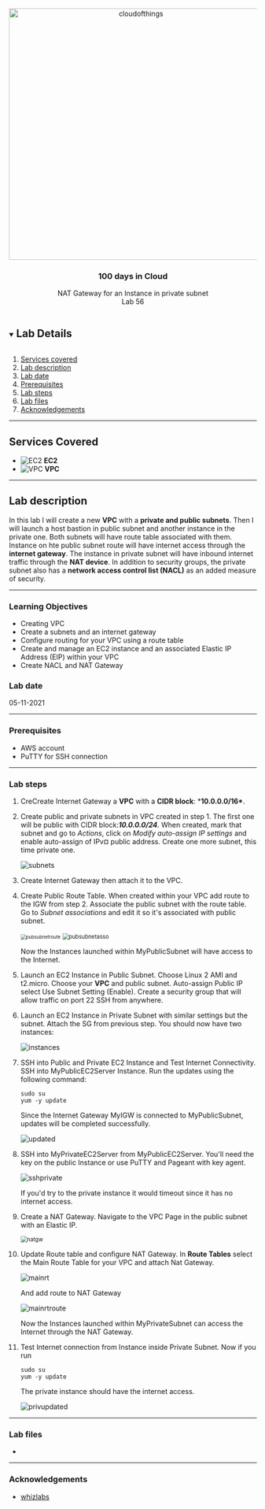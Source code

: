 

<br />

<p align="center">
  <a href="img/">
    <img src="img/lab56_diagram.jpg" alt="cloudofthings" width="521" height="511">
  </a>
  <h3 align="center">100 days in Cloud</h3>
<p align="center">
    NAT Gateway for an Instance in private subnet
    <br />
    Lab 56
    <br />
  </p>







</p>

<details open="open">
  <summary><h2 style="display: inline-block">Lab Details</h2></summary>
  <ol>
    <li><a href="#services-covered">Services covered</a>
    <li><a href="#lab-description">Lab description</a></li>
    </li>
    <li><a href="#lab-date">Lab date</a></li>
    <li><a href="#prerequisites">Prerequisites</a></li>    
    <li><a href="#lab-steps">Lab steps</a></li>
    <li><a href="#lab-files">Lab files</a></li>
    <li><a href="#acknowledgements">Acknowledgements</a></li>
  </ol>
</details>

---

## Services Covered
* ![EC2](https://github.com/CloudedThings/100-Days-in-Cloud/blob/main/images/AmazonEC2.png) **EC2**
* ![VPC](https://github.com/CloudedThings/100-Days-in-Cloud/blob/main/images/VPC.png) **VPC**
---

## Lab description

In this lab I will create a new **VPC** with a **private and public subnets**. Then I will launch a host bastion in public subnet and another instance in the private one. Both subnets will have route table associated with them. Instance on hte public subnet route will have internet access through the **internet gateway**. The instance in private subnet will have inbound internet traffic through the **NAT device**. In addition to security groups, the private subnet also has a **network access control list (NACL)** as an added measure of security.

---


### Learning Objectives

* Creating VPC
* Create a subnets and an internet gateway
* Configure routing for your VPC using a route table
* Create and manage an EC2 instance and an associated Elastic IP Address (EIP) within your VPC
* Create NACL and NAT Gateway

### Lab date
05-11-2021

---

### Prerequisites
* AWS account
* PuTTY for SSH connection

---

### Lab steps
1. CreCreate Internet Gateway a **VPC** with a **CIDR block**: ***10.0.0.0/16\***.

2. Create public and private subnets in VPC created in step 1. The first one will be public with CIDR block:***10.0.0.0/24***. When created, mark that subnet and go to *Actions*, click on *Modify auto-assign IP settings* and enable auto-assign of IPv¤ public address. Create one more subnet, this time private one.

   ![subnets](img/lab56_subnets.jpg)

3.  Create Internet Gateway then attach it to the VPC.

4. Create Public Route Table. When created within your VPC add route to the IGW from step 2. Associate the public subnet with the route table. Go to *Subnet associations* and edit it so it's associated with public subnet.

   <img src="img/lab56_pubsubnetroutes.jpg" alt="pubsubnetroute" style="zoom:67%;" />

   <img src="img/lab56_pubsubnetasso.jpg" alt="pubsubnetasso" style="zoom:80%;" />

   Now the Instances launched within MyPublicSubnet will have access to the Internet.

5. Launch an EC2 Instance in Public Subnet. Choose Linux 2 AMI and t2.micro. Choose your **VPC** and public subnet. Auto-assign Public IP select Use Subnet Setting (Enable). Create a security group that will allow traffic on port 22 SSH from anywhere.

6. Launch an EC2 Instance in Private Subnet with similar settings but the subnet. Attach the SG from previous step. You should now have two instances:

   ![instances](img/lab56_instances.jpg)

7. SSH into Public and Private EC2 Instance and Test Internet Connectivity. SSH into MyPublicEC2Server Instance. Run the updates using the following command:

   ```
   sudo su
   yum -y update
   ```

   Since the Internet Gateway MyIGW is connected to MyPublicSubnet, updates will be completed successfully.

   ![updated](img/lab56_updated.jpg)

8. SSH into MyPrivateEC2Server from MyPublicEC2Server. You'll need the key on the public Instance or use PuTTY and Pageant with key agent.

   ![sshprivate](img/lab56_sshprivate.jpg)

   If you'd try to the private instance it would timeout since it has no internet access.

9. Create a NAT Gateway. Navigate to the VPC Page in the public subnet with an Elastic IP.

   <img src="img/lab56_natgw.jpg" alt="natgw" style="zoom:80%;" />

10. Update Route table and configure NAT Gateway. In **Route Tables** select the Main Route Table for your VPC and attach Nat Gateway.

    ![mainrt](img/lab56_mainrt.jpg)

    And add route to NAT Gateway

    ![mainrtroute](img/lab56_mainrtroute.jpg)

    Now the Instances launched within MyPrivateSubnet can access the Internet through the NAT Gateway.

11. Test Internet connection from Instance inside Private Subnet. Now if you run 

    ```
    sudo su
    yum -y update
    ```

    The private instance should have the internet access.

    ![privupdated](img/lab56_privupdated.jpg)

---

### Lab files
* 
---

### Acknowledgements
* [whizlabs](https://play.whizlabs.com/site/task_details?lab_type=1&task_id=35&quest_id=35)

